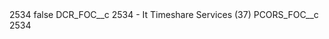 <?xml version="1.0" encoding="UTF-8"?>
<CustomMetadata xmlns="http://soap.sforce.com/2006/04/metadata" xmlns:xsi="http://www.w3.org/2001/XMLSchema-instance" xmlns:xsd="http://www.w3.org/2001/XMLSchema">
    <label>2534</label>
    <protected>false</protected>
    <values>
        <field>DCR_FOC__c</field>
        <value xsi:type="xsd:string">2534 - It Timeshare Services (37)</value>
    </values>
    <values>
        <field>PCORS_FOC__c</field>
        <value xsi:type="xsd:string">2534</value>
    </values>
</CustomMetadata>
